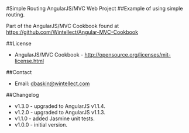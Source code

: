 #Simple Routing AngularJS/MVC Web Project
##Example of using simple routing.

Part of the AngularJS/MVC Cookbook found at
https://github.com/Wintellect/Angular-MVC-Cookbook

##License
- AngularJS/MVC Cookbook - http://opensource.org/licenses/mit-license.html

##Contact
- Email: dbaskin@wintellect.com

##Changelog
- v1.3.0 - upgraded to AngularJS v1.1.4.
- v1.2.0 - upgraded to AngularJS v1.1.3.
- v1.1.0 - added Jasmine unit tests.
- v1.0.0 - initial version.
